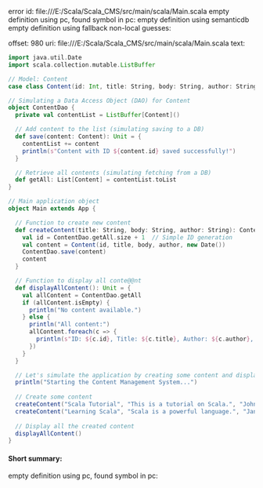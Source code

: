 error id: 
file:///E:/Scala/Scala_CMS/src/main/scala/Main.scala
empty definition using pc, found symbol in pc: 
empty definition using semanticdb
empty definition using fallback
non-local guesses:

offset: 980
uri: file:///E:/Scala/Scala_CMS/src/main/scala/Main.scala
text:
```scala
import java.util.Date
import scala.collection.mutable.ListBuffer

// Model: Content
case class Content(id: Int, title: String, body: String, author: String, createdAt: Date)

// Simulating a Data Access Object (DAO) for Content
object ContentDao {
  private val contentList = ListBuffer[Content]()

  // Add content to the list (simulating saving to a DB)
  def save(content: Content): Unit = {
    contentList += content
    println(s"Content with ID ${content.id} saved successfully!")
  }

  // Retrieve all contents (simulating fetching from a DB)
  def getAll: List[Content] = contentList.toList
}

// Main application object
object Main extends App {

  // Function to create new content
  def createContent(title: String, body: String, author: String): Content = {
    val id = ContentDao.getAll.size + 1  // Simple ID generation
    val content = Content(id, title, body, author, new Date())
    ContentDao.save(content)
    content
  }

  // Function to display all conte@@nt
  def displayAllContent(): Unit = {
    val allContent = ContentDao.getAll
    if (allContent.isEmpty) {
      println("No content available.")
    } else {
      println("All content:")
      allContent.foreach(c => {
        println(s"ID: ${c.id}, Title: ${c.title}, Author: ${c.author}, Created: ${c.createdAt}")
      })
    }
  }

  // Let's simulate the application by creating some content and displaying it.
  println("Starting the Content Management System...")
  
  // Create some content
  createContent("Scala Tutorial", "This is a tutorial on Scala.", "John Doe")
  createContent("Learning Scala", "Scala is a powerful language.", "Jane Doe")
  
  // Display all the created content
  displayAllContent()
}

```


#### Short summary: 

empty definition using pc, found symbol in pc: 